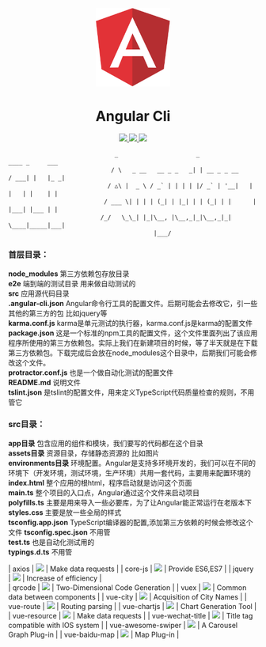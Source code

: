 <p align="center">
  <a href="https://github.com/NidhoggDJoking" target="_blank">
    <img width="150" src="https://github.com/NidhoggDJoking/VueCli/blob/master/src/image/Logo/Angular.png" alt="logo">
  </a>
</p>

<h1 align="center">Angular Cli</h1>

<p align="center">
  <a href="https://www.angularjs.net.cn/" target="_blank">
    <img src="https://img.shields.io/badge/Angular%20Cli-8.3.2-brightgreen">
  </a>
  <a href="https://nodejs.org/en/" target="_blank">
    <img src="https://img.shields.io/badge/Node-12.6.0-yellow">
  </a>
   <a href="https://ng.ant.design/" target="_blank">
    <img src="https://img.shields.io/badge/Ant%20Design-8.3.0-blue">
  </a>
</p>

```
                              _                      _                 ____ _     ___
                             / \   _ __   __ _ _   _| | __ _ _ __     / ___| |   |_ _|
                            / △\ |  _ \ / _` | | | | |/ _` | '__|   | |   | |    | |
                           / ___ \| | | | (_| | |_| | | (_| | |      | |___| |___ | |
                          /_/   \_\_| |_|\__, |\__,_|_|\__,_|_|       \____|_____|___|
                                         |___/

```

<h3>首层目录：</h3>
<b>node_modules</b>        第三方依赖包存放目录</br>
<b>e2e</b>                  端到端的测试目录  用来做自动测试的</br>
<b>src</b>                 应用源代码目录 </br>
<b>.angular-cli.json</b>    Angular命令行工具的配置文件。后期可能会去修改它，引一些其他的第三方的包  比如jquery等</br>
<b>karma.conf.js</b>        karma是单元测试的执行器，karma.conf.js是karma的配置文件</br>
<b>package.json</b>         这是一个标准的npm工具的配置文件，这个文件里面列出了该应用程序所使用的第三方依赖包。实际上我们在新建项目的时候，等了半天就是在下载第三方依赖包。下载完成后会放在node_modules这个目录中，后期我们可能会修改这个文件。</br>
<b>protractor.conf.js</b>   也是一个做自动化测试的配置文件</br>
<b>README.md</b>            说明文件</br>
<b>tslint.json</b>          是tslint的配置文件，用来定义TypeScript代码质量检查的规则，不用管它</br>

<h3>src目录：</h3>
<b>app目录</b>                包含应用的组件和模块，我们要写的代码都在这个目录</br>
<b>assets目录</b>            资源目录，存储静态资源的  比如图片</br>
<b>environments目录</b>      环境配置。Angular是支持多环境开发的，我们可以在不同的环境下（开发环境，测试环境，生产环境）共用一套代码，主要用来配置环境的</br>
<b>index.html</b>          整个应用的根html，程序启动就是访问这个页面</br>
<b>main.ts</b>             整个项目的入口点，Angular通过这个文件来启动项目</br>
<b>polyfills.ts</b>      主要是用来导入一些必要库，为了让Angular能正常运行在老版本下</br>
<b>styles.css</b>         主要是放一些全局的样式</br>
<b>tsconfig.app.json</b>   TypeScript编译器的配置,添加第三方依赖的时候会修改这个文件
<b>tsconfig.spec.json</b>  不用管</br>
<b>test.ts</b>          也是自动化测试用的</br>
<b>typings.d.ts</b>        不用管</br>


| axios  | <img src="https://img.shields.io/badge/npm-0.19-green"> |  Make data requests |
| core-js    | <img src="https://img.shields.io/badge/npm-2.6.5-green">   | Provide ES6,ES7  |
| jquery  | <img src="https://img.shields.io/badge/npm-3.4.1-green"> | Increase of efficiency |  
| qrcode |   <img src="https://img.shields.io/badge/npm-1.4.1-green"> | Two-Dimensional Code Generation | 
| vuex  |  <img src="https://img.shields.io/badge/npm-3.0.1-green"> | Common data between components | 
| vue-city |   <img src="https://img.shields.io/badge/npm-2.0.0-green"> | Acquisition of City Names | 
| vue-route |   <img src="https://img.shields.io/badge/npm-3.0.3-green"> | Routing parsing | 
| vue-chartjs |  <img src="https://img.shields.io/badge/npm-3.4.2-green"> | Chart Generation Tool | 
| vue-resource   |   <img src="https://img.shields.io/badge/npm-1.5.1-green"> | Make data requests | 
| vue-wechat-title   | <img src="https://img.shields.io/badge/npm-2.0.5-green"> | Title tag compatible with IOS system | 
| vue-awesome-swiper  |  <img src="https://img.shields.io/badge/npm-3.1.3-green"> | A Carousel Graph Plug-in | 
| vue-baidu-map | <img src="https://img.shields.io/badge/npm-0.21.2-green"> | Map Plug-in | 